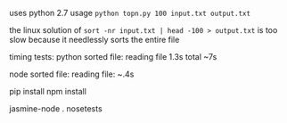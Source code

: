 uses python 2.7 
usage `python topn.py 100 input.txt output.txt`

the linux solution of `sort -nr input.txt | head -100 > output.txt` is too slow because it needlessly sorts the entire file


timing tests:
python
sorted file: reading file 1.3s total ~7s


node
sorted file: reading file: ~.4s 

pip install
npm install

jasmine-node .
nosetests
